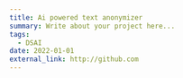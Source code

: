 ```yaml
---
title: Ai powered text anonymizer
summary: Write about your project here...
tags:
  - DSAI
date: 2022-01-01
external_link: http://github.com
---
```


